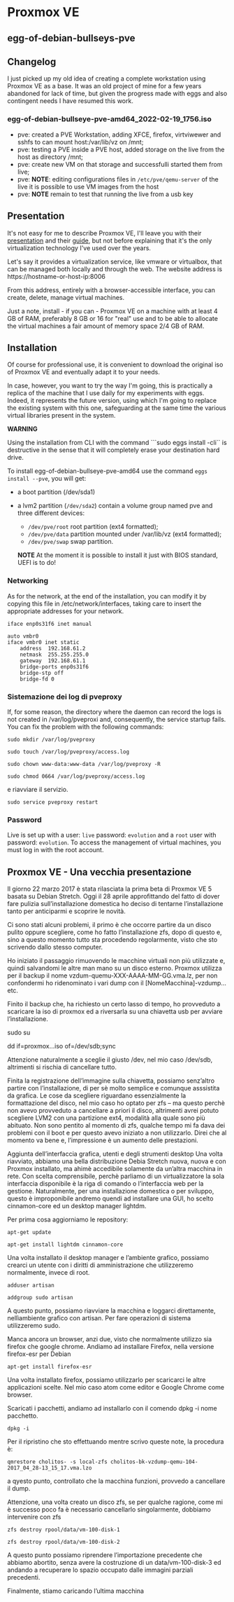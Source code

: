 # Proxmox VE

## egg-of-debian-bullseys-pve

## Changelog 


I just picked up my old idea of creating a complete workstation using Proxmox VE as a base. It was an old project of mine for a few years abandoned for lack of time, but given the progress made with eggs and also contingent needs I have resumed this work.

### egg-of-debian-bullseye-pve-amd64_2022-02-19_1756.iso
* pve: created a PVE Workstation, adding XFCE, firefox, virtviwewer and sshfs to can mount host:/var/lib/vz on /mnt;
* pve: testing a PVE inside a PVE host, added storage on the live from the host as directory /mnt;
* pve: create new VM on that storage and successfulli started them from live;
* pve: **NOTE**: editing configurations files in ```/etc/pve/qemu-server``` of the live it is possible to use VM images from the host
* pve: **NOTE** remain to test that running the live from a usb key


## Presentation

It's not easy for me to describe Proxmox VE, I'll leave you with their [presentation](https://pve.proxmox.com/wiki/Main_Page) and their [guide](https://pve.proxmox.com/pve-docs/pve-admin-guide.html), but not before explaining that it's the only virtualization technology I've used over the years.


Let's say it provides a virtualization service, like vmware or virtualbox, that can be managed both locally and through the web. The website address is https://hostname-or-host-ip:8006

From this address, entirely with a browser-accessible interface, you can create, delete, manage virtual machines.

Just a note, install - if you can - Proxmox VE on a machine with at least 4 GB of RAM, preferably 8 GB or 16 for "real" use and to be able to allocate the virtual machines a fair amount of memory space 2/4 GB of RAM.


## Installation 

Of course for professional use, it is convenient to download the original iso of Proxmox VE and eventually adapt it to your needs.

In case, however, you want to try the way I'm going, this is practically a replica of the machine that I use daily for my experiments with eggs. Indeed, it represents the future version, using which I'm going to replace the existing system with this one, safeguarding at the same time the various virtual libraries present in the system.

**WARNING**

Using the installation from CLI with the command ```sudo eggs install -cli`` is destructive in the sense that it will completely erase your destination hard drive.

To install egg-of-debian-bullseye-pve-amd64 use the command ``eggs install --pve``, you will get:

* a boot partition (/dev/sda1)
* a lvm2 partition (``/dev/sda2``) contain a volume group named pve and three different devices: 
  * ```/dev/pve/root``` root partition (ext4 formatted);
  * ```/dev/pve/data``` partition mounted under /var/lib/vz (ext4 formatted);
  * ```/dev/pve/swap``` swap partition.

  **NOTE** At the moment it is possible to install it just with BIOS standard, UEFI is to do!

### Networking

As for the network, at the end of the installation, you can modify it by copying this file in /etc/network/interfaces, taking care to insert the appropriate addresses for your network.

```
iface enp0s31f6 inet manual

auto vmbr0
iface vmbr0 inet static
	address  192.168.61.2
	netmask  255.255.255.0
	gateway  192.168.61.1
	bridge-ports enp0s31f6
	bridge-stp off
	bridge-fd 0

```
### Sistemazione dei log di pveproxy
If, for some reason, the directory where the daemon can record the logs is not created in /var/log/pveproxi and, consequently, the service startup fails. You can fix the problem with the following commands:

```sudo mkdir /var/log/pveproxy```

```sudo touch /var/log/pveproxy/access.log```

```sudo chown www-data:www-data /var/log/pveproxy -R```

```sudo chmod 0664 /var/log/pveproxy/access.log ```

e riavviare il servizio.

```sudo service pveproxy restart```

### Password
Live is set up with a user: ```live``` password: ```evolution``` and a ```root``` user with password: ```evolution```. To access the management of virtual machines, you must log in with the root account.


## Proxmox VE - Una vecchia presentazione

Il giorno 22 marzo 2017 è stata rilasciata la prima beta di Proxmox VE 5 basata su Debian Stretch. Oggi il 28 aprile approfittando del fatto di dover fare pulizia sull’installazione domestica ho deciso di tentarne l’installazione tanto per anticiparmi e scoprire le novità.

Ci sono stati alcuni problemi, il primo è che occorre partire da un disco pulito oppure scegliere, come ho fatto l’installazione zfs, dopo di questo e, sino a questo momento tutto sta procedendo regolarmente, visto che sto scrivendo dallo stesso computer.

Ho iniziato il passaggio rimuovendo le macchine virtuali non più utilizzate e, quindi salvandomi le altre man mano su un disco esterno. Proxmox utilizza per il backup il nome vzdum-quemu-XXX-AAAA-MM-GG.vma.lz, per non confondermi ho ridenominato i vari dump con il [NomeMacchina]-vzdump… etc.

Finito il backup che, ha richiesto un certo lasso di tempo, ho provveduto a scaricare la iso di proxmox ed a riversarla su una chiavetta usb per avviare l’installazione.

sudo su

dd if=proxmox…iso of=/dev/sdb;sync

Attenzione naturalmente a sceglie il giusto /dev, nel mio caso /dev/sdb, altrimenti si rischia di cancellare tutto.

Finita la registrazione dell’immagine sulla chiavetta, possiamo senz’altro partire con l’installazione, di per sè molto semplice e comunque asssistita da grafica. Le cose da scegliere riguardano essenzialmente la formattazione del disco, nel mio caso ho optato per zfs – ma questo perchè non avevo provveduto a cancellare a priori il disco, altrimenti avrei potuto scegliere LVM2 con una partizione ext4, modalità alla quale sono più abituato. Non sono pentito al momento di zfs, qualche tempo mi fa dava dei problemi con il boot e per questo avevo iniziato a non utilizzarlo. Direi che al momento va bene e, l’impressione è un aumento delle prestazioni.

Aggiunta dell’interfaccia grafica, utenti e degli strumenti desktop
Una volta riavviato, abbiamo una bella distribuzione Debia Stretch nuova, nuova e con Proxmox installato, ma ahimè accedibile solamente da un’altra macchina in rete. Con scelta comprensibile, perchè parliamo di un virtualizzatore la sola interfaccia disponibile è la riga di comando o l’interfaccia web per la gestione. Naturalmente, per una installazione domestica o per sviluppo, questo è improponibile andremo quendi ad installare una GUI, ho scelto cinnamon-core ed un desktop manager lightdm.

Per prima cosa aggiorniamo le repository:

```apt-get update```

```apt-get install lightdm cinnamon-core```

Una volta installato il desktop manager e l’ambiente grafico, possiamo crearci un utente con i diritti di amministrazione che utilizzeremo normalmente, invece di root.

```adduser artisan```

```addgroup sudo artisan```

A questo punto, possiamo riavviare la macchina e loggarci direttamente, nellìambiente grafico con artisan. Per fare operazioni di sistema utilizzeremo sudo.

Manca ancora un browser, anzi due, visto che normalmente utilizzo sia firefox che google chrome. Andiamo ad installare Firefox, nella versione firefox-esr per Debian

```apt-get install firefox-esr```

Una volta installato firefox, possiamo utilizzarlo per scaricarci le altre applicazioni scelte. Nel mio caso atom come editor e Google Chrome come browser.

Scaricati i pacchetti, andiamo ad installarlo con il comendo dpkg -i  nome pacchetto.

```dpkg -i```

Per il ripristino che sto effettuando mentre scrivo queste note, la procedura è:

```qmrestore cholitos- -s local-zfs cholitos-bk-vzdump-qemu-104-2017_04_28-13_15_17.vma.lzo```

a qyesto punto, controllato che la macchina funzioni, provvedo a cancellare il dump.

Attenzione, una volta creato un disco zfs, se per qualche ragione, come mi è successo poco fa è necessario cancellarlo singolarmente, dobbiamo intervenire con zfs

```zfs destroy rpool/data/vm-100-disk-1```

```zfs destroy rpool/data/vm-100-disk-2```

A questo punto possiamo riprendere l’importazione precedente che abbiamo abortito, senza avere la costruzione di un data/vm-100-disk-3 ed andando a recuperare lo spazio occupato dalle immagini parziali precedenti.

Finalmente, stiamo caricando l’ultima macchina
